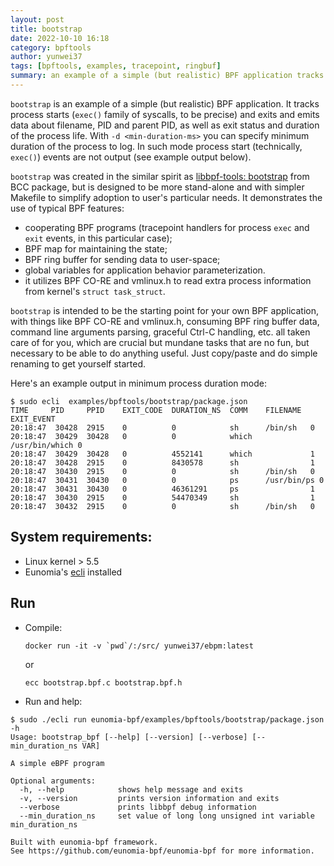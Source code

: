 ```yaml
---
layout: post
title: bootstrap
date: 2022-10-10 16:18
category: bpftools
author: yunwei37
tags: [bpftools, examples, tracepoint, ringbuf]
summary: an example of a simple (but realistic) BPF application tracks process starts (`exec()` family of syscalls, to be precise) and exits
---
```



`bootstrap` is an example of a simple (but realistic) BPF application. It
tracks process starts (`exec()` family of syscalls, to be precise) and exits
and emits data about filename, PID and parent PID, as well as exit status and
duration of the process life. With `-d <min-duration-ms>` you can specify
minimum duration of the process to log. In such mode process start
(technically, `exec()`) events are not output (see example output below).

`bootstrap` was created in the similar spirit as
[libbpf-tools: bootstrap](https://github.com/libbpf/libbpf-bootstrap/blob/master/examples/c/bootstrap.bpf.c) from
BCC package, but is designed to be more stand-alone and with simpler Makefile
to simplify adoption to user's particular needs. It demonstrates the use of
typical BPF features:
  - cooperating BPF programs (tracepoint handlers for process `exec` and `exit`
    events, in this particular case);
  - BPF map for maintaining the state;
  - BPF ring buffer for sending data to user-space;
  - global variables for application behavior parameterization.
  - it utilizes BPF CO-RE and vmlinux.h to read extra process information from
    kernel's `struct task_struct`.

`bootstrap` is intended to be the starting point for your own BPF application,
with things like BPF CO-RE and vmlinux.h, consuming BPF ring buffer data,
command line arguments parsing, graceful Ctrl-C handling, etc. all taken care
of for you, which are crucial but mundane tasks that are no fun, but necessary
to be able to do anything useful. Just copy/paste and do simple renaming to get
yourself started.

Here's an example output in minimum process duration mode:

```console
$ sudo ecli  examples/bpftools/bootstrap/package.json
TIME     PID     PPID    EXIT_CODE  DURATION_NS  COMM    FILENAME  EXIT_EVENT  
20:18:47  30428  2915    0          0            sh      /bin/sh   0
20:18:47  30429  30428   0          0            which   /usr/bin/which 0
20:18:47  30429  30428   0          4552141      which             1
20:18:47  30428  2915    0          8430578      sh                1
20:18:47  30430  2915    0          0            sh      /bin/sh   0
20:18:47  30431  30430   0          0            ps      /usr/bin/ps 0
20:18:47  30431  30430   0          46361291     ps                1
20:18:47  30430  2915    0          54470349     sh                1
20:18:47  30432  2915    0          0            sh      /bin/sh   0
```

## System requirements:

- Linux kernel > 5.5
- Eunomia's [ecli](https://github.com/eunomia-bpf/eunomia-bpf/tree/master/ecli) installed


## Run

- Compile:

  ```shell
  docker run -it -v `pwd`/:/src/ yunwei37/ebpm:latest
  ```

  or

  ```shell
  ecc bootstrap.bpf.c bootstrap.bpf.h
  ```

- Run and help:

```console
$ sudo ./ecli run eunomia-bpf/examples/bpftools/bootstrap/package.json -h
Usage: bootstrap_bpf [--help] [--version] [--verbose] [--min_duration_ns VAR]

A simple eBPF program

Optional arguments:
  -h, --help            shows help message and exits 
  -v, --version         prints version information and exits 
  --verbose             prints libbpf debug information 
  --min_duration_ns     set value of long long unsigned int variable min_duration_ns 

Built with eunomia-bpf framework.
See https://github.com/eunomia-bpf/eunomia-bpf for more information.
```

